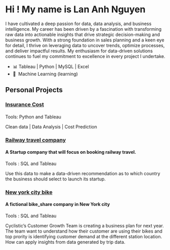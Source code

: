 Hi ! My name is Lan Anh Nguyen
======================================================================================================================================


I have cultivated a deep passion for data, data analysis, and business intelligence. My career has been driven by a fascination with transforming raw data into actionable insights that drive strategic decision-making and business growth. With a strong foundation in sales planning and a keen eye for detail, I thrive on leveraging data to uncover trends, optimize processes, and deliver impactful results. My enthusiasm for data-driven solutions continues to fuel my commitment to excellence in every project I undertake.

* 📊 Tableau | Python | MySQL | Excel
* 🧠  Machine Learning (learning)

## Personal Projects

### [Insurance Cost](https://github.com/la2n2h/Insurance-Cost-Analysis)
####

Tools: Python and Tableau

Clean data | Data Analysis | Cost Prediction

### [Railway travel company ](https://github.com/la2n2h/Railway-Travel-Company/blob/main/README.md)
#### A Startup company that will focus on booking railway travel.

Tools : SQL and Tableau

Use this data to make a data-driven recommendation as to which country the business should select to launch its startup.

### [New york city bike ](https://github.com/la2n2h/new-york-city-bike/blob/main/README.md)
#### A fictional bike_share company in New York city

Tools : SQL and Tableau

Cyclistic’s Customer Growth Team is creating a business plan for next year. The team want to understand how their customer are using their bikes and top prority is identifying customer demand at the different station location. How can apply insights from data generated by trip data.
